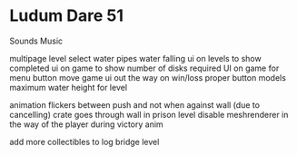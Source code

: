 # Ludum Dare 51

Sounds
Music

multipage level select
water pipes water falling
ui on levels to show completed
ui on game to show number of disks required
UI on game for menu button
move game ui out the way on win/loss
proper button models
maximum water height for level

animation flickers between push and not when against wall (due to cancelling)
crate goes through wall in prison level
disable meshrenderer in the way of the player during victory anim

add more collectibles to log bridge level